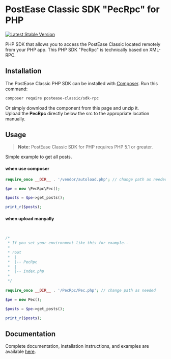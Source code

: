 # PostEase Classic SDK "PecRpc" for PHP

[![Latest Stable Version](http://img.shields.io/badge/Latest%20Stable-1.1-blue.svg)](https://packagist.org/packages/postease-classic/pec)

PHP SDK that allows you to access the PostEase Classic located remotely from your PHP app.
This PHP SDK "PecRpc" is technically based on XML-RPC.

## Installation

The PostEase Classic PHP SDK can be installed with [Composer](https://getcomposer.org/). Run this command:

```sh
composer require postease-classic/sdk-rpc
```

Or simply download the component from this page and unzip it. <br>
Upload the **PecRpc** directly below the src to the appropriate location manually.

## Usage

> **Note:** PostEase Classic SDK for PHP requires PHP 5.1 or greater.

Simple example to get all posts.

#### when use composer

```php
require_once __DIR__ . '/vendor/autoload.php'; // change path as needed

$pe = new \PecRpc\Pec();

$posts = $pe->get_posts();

print_r($posts);

```


#### when upload manyally

```php


/* 
 * If you set your environment like this for example..
 *
 * root
 *  |
 *  |-- PecRpc
 *  |
 *  |-- index.php
 *
 */
 
require_once __DIR__ . '/PecRpc/Pec.php'; // change path as needed

$pe = new Pec();

$posts = $pe->get_posts();

print_r($posts);

```



## Documentation
Complete documentation, installation instructions, and examples are available [here](https://classic.postease.org).


